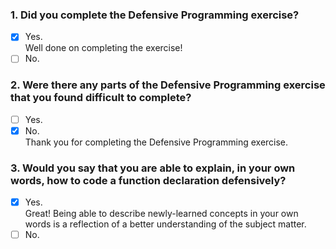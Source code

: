 ### 1. Did you complete the Defensive Programming exercise?

- [x] Yes. <br>
      Well done on completing the exercise!
- [ ] No.

### 2. Were there any parts of the Defensive Programming exercise that you found difficult to complete?

- [ ] Yes.
- [x] No. <br>
      Thank you for completing the Defensive Programming exercise.

### 3. Would you say that you are able to explain, in your own words, how to code a function declaration defensively?

- [x] Yes. <br>
      Great! Being able to describe newly-learned concepts in your own words is a reflection of a better understanding of the subject matter.
- [ ] No.
